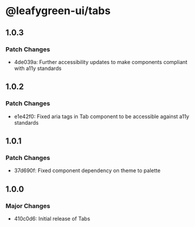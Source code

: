 # @leafygreen-ui/tabs

## 1.0.3

### Patch Changes

- 4de039a: Further accessibility updates to make components compliant with a11y standards

## 1.0.2

### Patch Changes

- e1e42f0: Fixed aria tags in Tab component to be accessible against a11y standards

## 1.0.1

### Patch Changes

- 37d690f: Fixed component dependency on theme to palette

## 1.0.0

### Major Changes

- 410c0d6: Initial release of Tabs
